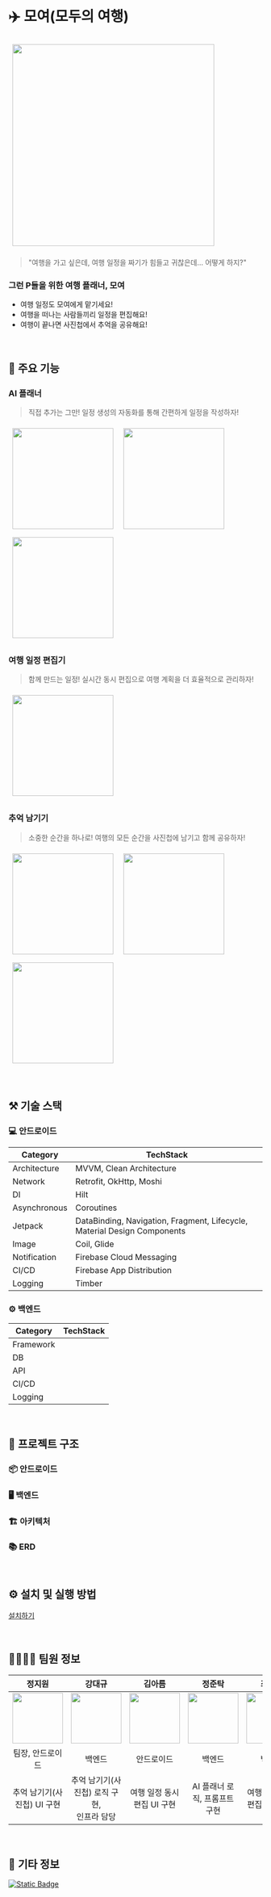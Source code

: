 # :airplane: 모여(모두의 여행)
<p>
   <img src="/uploads/b07454345eae5955b88ef17a4ea1a863/image_app_main.png" width="400" style="margin: 8px" />
</p>

> "여행을 가고 싶은데, 여행 일정을 짜기가 힘들고 귀찮은데... 어떻게 하지?"
>

### 그런 P들을 위한 여행 플래너, 모여
- 여행 일정도 모여에게 맡기세요!
- 여행을 떠나는 사람들끼리 일정을 편집해요!
- 여행이 끝나면 사진첩에서 추억을 공유해요!

&nbsp;

## 📒 주요 기능
### AI 플래너
> 직접 추가는 그만! 일정 생성의 자동화를 통해 간편하게 일정을 작성하자!
  <p>
     <img src="/uploads/22a98bf832be4e5d1c73bbdb82110275/기능1_1.gif" width="200" style="margin: 8px" />
     <img src="/uploads/27b61b4b6660d3f8d78c431242fe59aa/기능1_3.gif" width="200" style="margin: 8px" />
     <img src="/uploads/7b1e8e8620de4579004e4ce67adca930/기능1_2.gif" width="200" style="margin: 8px" />
  </p>

### 여행 일정 편집기
> 함께 만드는 일정! 실시간 동시 편집으로 여행 계획을 더 효율적으로 관리하자!
  <p>
     <img src="/uploads/75688011ac38387d03371afa1b7f0685/기능2_1.gif" width="200" style="margin: 8px" />
  </p>

### 추억 남기기
> 소중한 순간을 하나로! 여행의 모든 순간을 사진첩에 남기고 함께 공유하자!
  <p>
     <img src="/uploads/2eb10bb7341faa487428b0db0c0dfdee/기능3_1.gif" width="200" style="margin: 8px" />
     <img src="/uploads/146201fbff0ce987e80e3f8a59e1808f/기능3_2.gif" width="200" style="margin: 8px" />
     <img src="/uploads/5ee1a4c0ab92705ae4efec1c45e540dc/기능3_3.gif" width="200" style="margin: 8px" />
  </p>

&nbsp;

## ⚒ 기술 스택

### 💻 안드로이드
| Category     | TechStack                                                                |
|--------------|--------------------------------------------------------------------------|
| Architecture | MVVM, Clean Architecture                                                 | 
| Network      | Retrofit, OkHttp, Moshi                                                  | 
| DI           | Hilt                                                                     |
| Asynchronous | Coroutines                                                               | 
| Jetpack      | DataBinding, Navigation, Fragment, Lifecycle, Material Design Components | 
| Image        | Coil, Glide                                                              | 
| Notification | Firebase Cloud Messaging                                                 |
| CI/CD        | Firebase App Distribution                                                |
| Logging      | Timber                                                                   | 


### ⚙️ 백엔드
| Category  | TechStack                                                                |
|-----------|--------------------------------------------------------------------------|
| Framework |                                                 |
| DB        |                                                 |
| API       |                                                 |
| CI/CD     |                                                 |
| Logging   |                                                 |

&nbsp;

## 📂 프로젝트 구조

### 📦 안드로이드


### 🖥️ 백엔드


### 🏗️ 아키텍처


### 📚 ERD

&nbsp;

## ⚙️ 설치 및 실행 방법
[설치하기](https://drive.google.com/file/d/1crXn2q_gc_qEISx41KkpQB5bBWDQKI7v/view?usp=drive_link)

&nbsp;

## 👨‍👩‍👧‍👦 팀원 정보
<div align="center">

|                                                                      정지원                                                                      |                                                                    강대규                                                                     |                                                                       김아름                                                                       |                                                                         정준탁                                                                         |                                                                    최미연                                                                    |                                                                       황선혁                                                                       |
|:---------------------------------------------------------------------------------------------------------------------------------------------:|:------------------------------------------------------------------------------------------------------------------------------------------:|:-----------------------------------------------------------------------------------------------------------------------------------------------:|:---------------------------------------------------------------------------------------------------------------------------------------------------:|:-----------------------------------------------------------------------------------------------------------------------------------------:|:-----------------------------------------------------------------------------------------------------------------------------------------------:|
| <a href="https://github.com/littlesam95/"> <img src="https://avatars.githubusercontent.com/u/55424662?v=4" width="100px" height="100px"> </a> | <a href="https://github.com/KangDaeQ"> <img src="https://avatars.githubusercontent.com/u/183336058?v=4" width="100px" height="100px"> </a> | <a href="https://github.com/ar9988"> <img src="https://https://avatars.githubusercontent.com/u/80316251?v=4" width="100px" height="100px"> </a> | <a href="https://github.com/takjuntak"> <img src="https://https://avatars.githubusercontent.com/u/193384110?v=4" width="100px" height="100px"> </a> | <a href="https://github.com/mu05041"> <img src="https://avatars.githubusercontent.com/u/189821312?v=4" width="100px" height="100px"> </a> | <a href="https://github.com/HwangSeonHyeok"> <img src="https://avatars.githubusercontent.com/u/55142789?v=4" width="100px" height="100px"> </a> |
|                                                                   팀장, 안드로이드                                                                   |                                                                    백엔드                                                                     |                                                                      안드로이드                                                                      |                                                                         백엔드                                                                         |                                                                    백엔드                                                                    |                                                                      안드로이드                                                                      |
|                                                               추억 남기기(사진첩) UI 구현                                                               |                                                        추억 남기기(사진첩) 로직 구현,<br>인프라 담당                                                        |                                                                여행 일정 동시 편집 UI 구현                                                                |                                                                 AI 플래너 로직, 프롬프트 구현                                                                  |                                                             여행 일정 동시 편집 로직 구현                                                             |                                                                  AI 플래너 UI 구현                                                                   |
</div>

&nbsp;

## 📌 기타 정보
<a href="https://www.notion.so/AI-17a106f1a13a80a3bc90efb51faa6fa6">
  <img alt="Static Badge" src="https://img.shields.io/badge/Notion-%252523000000.svg?style=flat&logo=notion&logoColor=white&labelColor=black&color=black&link=https%3A%2F%2Fwww.notion.so%2FAI-17a106f1a13a80a3bc90efb51faa6fa6">
</a>